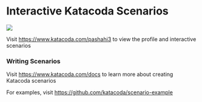 # Interactive Katacoda Scenarios

[![](http://shields.katacoda.com/katacoda/pashahi3/count.svg)](https://www.katacoda.com/pashahi3 "Get your profile on Katacoda.com")

Visit https://www.katacoda.com/pashahi3 to view the profile and interactive scenarios

### Writing Scenarios
Visit https://www.katacoda.com/docs to learn more about creating Katacoda scenarios

For examples, visit https://github.com/katacoda/scenario-example
